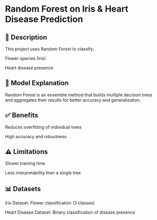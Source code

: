 # Random Forest on Iris & Heart Disease Prediction

## 📖 Description

This project uses Random Forest to classify:

Flower species (Iris)

Heart disease presence

## 🧠 Model Explanation

Random Forest is an ensemble method that builds multiple decision trees and aggregates their results for better accuracy and generalization.

## ✅ Benefits

Reduces overfitting of individual trees

High accuracy and robustness

## ⚠️ Limitations

Slower training time

Less interpretability than a single tree

## 📊 Datasets

Iris Dataset: Flower classification (3 classes)

Heart Disease Dataset: Binary classification of disease presence
